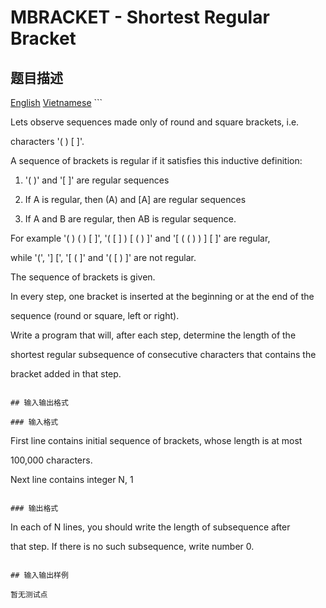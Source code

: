 # MBRACKET - Shortest Regular Bracket 

## 题目描述

 [English](/problems/MBRACKET/en/) [Vietnamese](/problems/MBRACKET/vn/) ```

Lets observe sequences made only of round and square brackets, i.e.

characters '( ) [ ]'.

A sequence of brackets is regular if it satisfies this inductive definition:

1. '( )' and '[ ]' are regular sequences

2. If A is regular, then (A) and [A] are regular sequences

3. If A and B are regular, then AB is regular sequence.

For example '( ) ( ) [ ]', '( [ ] ) [ ( ) ]' and '[ ( ( ) ) ] [ ]' are regular,

while '(', '] [', '[ ( ]' and '( [ ) ]' are not regular.

The sequence of brackets is given.

In every step, one bracket is inserted at the beginning or at the end of the

sequence (round or square, left or right).

Write a program that will, after each step, determine the length of the

shortest regular subsequence of consecutive characters that contains the

bracket added in that step.

```

## 输入输出格式

### 输入格式

```

First line contains initial sequence of brackets, whose length is at most

100,000 characters.

Next line contains integer N, 1

```

### 输出格式

```

In each of N lines, you should write the length of subsequence after

that step. If there is no such subsequence, write number 0.

```

## 输入输出样例

暂无测试点

